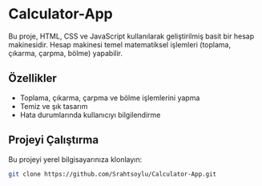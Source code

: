 # Calculator-App
Bu proje, HTML, CSS ve JavaScript kullanılarak geliştirilmiş basit bir hesap makinesidir. Hesap makinesi temel matematiksel işlemleri (toplama, çıkarma, çarpma, bölme) yapabilir.

## Özellikler

- Toplama, çıkarma, çarpma ve bölme işlemlerini yapma
- Temiz ve şık tasarım
- Hata durumlarında kullanıcıyı bilgilendirme

## Projeyi Çalıştırma
   Bu projeyi yerel bilgisayarınıza klonlayın:

   ```bash
   git clone https://github.com/Srahtsoylu/Calculator-App.git
